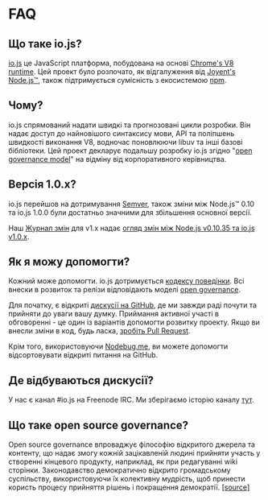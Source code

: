 # FAQ

## Що таке io.js?

[io.js](https://github.com/iojs/io.js) це JavaScript платформа, побудована на основі [Chrome's V8 runtime](http://code.google.com/p/v8/). Цей проект було розпочато, як відгалуження від [Joyent's Node.js™](https://nodejs.org/), також підтримується сумісність з екосистемою [npm](https://www.npmjs.com/).

## Чому? 

io.js спрямований надати швидкі та прогнозовані цикли розробки. Він надає доступ до найновішого синтаксису мови, API та поліпшень швидкості виконання 
V8,  водночас поновлюючи libuv та інші базові бібліотеки. Цей проект декларує подальшу розробку io.js згідно "[open governance model](https://github.com/iojs/io.js/blob/v1.x/GOVERNANCE.md#readme)" на відміну від корпоративного керівництва.

## Версія 1.0.x?

io.js перейшов на дотримування [Semver](http://semver.org/), також зміни між Node.js™ 0.10 та io.js 1.0.0 були достатньо значними для збільшення основної версії.

Наш [Журнал змін](https://github.com/iojs/io.js/blob/v1.x/CHANGELOG.md) для v1.x надає [огляд змін між Node.js v0.10.35 та io.js v1.0.x](https://github.com/iojs/io.js/blob/v1.x/CHANGELOG.md#summary-of-changes-from-nodejs-v01035-to-iojs-v100).

## Як я можу допомогти?

Кожний може допомогти. io.js дотримується [кодексу поведінки](https://github.com/iojs/io.js/blob/v1.x/CONTRIBUTING.md#code-of-conduct). Всі внески в розвиток та релізи відповідають моделі [open governance](https://github.com/iojs/io.js/blob/v1.x/GOVERNANCE.md#readme).

Для початку, є відкриті [дискусії на GitHub](https://github.com/iojs/io.js/issues), де ми завжди раді почути та прийняти до уваги вашу думку.
Приймання активної участі в обговоренні - це один із варіантів допомогти розвитку проекту. Якщо ви внесли зміни в код, будь ласка, [зробіть Pull Request](https://github.com/iojs/io.js/blob/v1.x/CONTRIBUTING.md#code-contributions).

Крім того, використовуючи [Nodebug.me](http://nodebug.me/), ви можете допомогти відсортовувати відкриті питання на GitHub.

## Де відбуваються дискусії?

У нас є канал #io.js на Freenode IRC. Ми зберігаємо історію каналу [тут](http://logs.libuv.org/io.js/latest).

## Що таке open source governance?

Open source governance впроваджує філософію відкритого джерела та контенту, що надає змогу кожній зацікавленій людині прийняти участь у створенні кінцевого продукту, наприклад, як при редагуванні wiki сторінки. Законодавство демократично відкрито громадському суспільству, використовуючи їх колективну мудрість, щоб принести користь процесу прийняття рішень і покращення демократії. [[source]](https://en.wikipedia.org/wiki/Open-source_governance)
